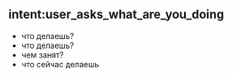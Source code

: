 ## intent:user_asks_what_are_you_doing
- что делаешь?
- что делаешь?
- чем занят?
- что сейчас делаешь